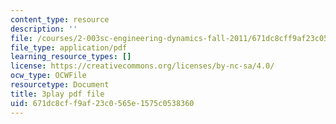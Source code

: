 ```yaml
---
content_type: resource
description: ''
file: /courses/2-003sc-engineering-dynamics-fall-2011/671dc8cff9af23c0565e1575c0538360_tm51lwadMOc.pdf
file_type: application/pdf
learning_resource_types: []
license: https://creativecommons.org/licenses/by-nc-sa/4.0/
ocw_type: OCWFile
resourcetype: Document
title: 3play pdf file
uid: 671dc8cf-f9af-23c0-565e-1575c0538360
---
```

